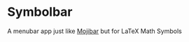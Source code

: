 # Symbolbar

A menubar app just like [Mojibar](https://github.com/muan/mojibar) but for LaTeX Math Symbols
